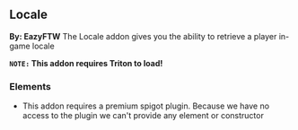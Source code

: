 ## Locale
**By: EazyFTW**
The Locale addon gives you the ability to retrieve a player in-game locale
<br>

**`NOTE:` This addon requires Triton to load!**
<br>

### Elements
* This addon requires a premium spigot plugin. Because we have no access to the plugin we can't provide any element or constructor
